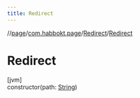 ```yaml
---
title: Redirect
---
```

//[page](../../../index.html)/[com.habbokt.page](../index.html)/[Redirect](index.html)/[Redirect](-redirect.html)



# Redirect



[jvm]\
constructor(path: [String](https://kotlinlang.org/api/latest/jvm/stdlib/kotlin/-string/index.html))




